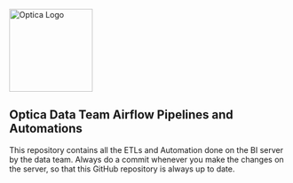 <!-- Optica Data Team Airflow Pipelines and Automations -->
<p>
  <img src="https://optica.africa/cdn/shop/t/113/assets/Optica_Logo_Primary.svg?v=69688584039873325631684686178" alt="Optica Logo" width="150" height="150">
</p>

## Optica Data Team Airflow Pipelines and Automations

This repository contains all the ETLs and Automation done on the BI server by the data team. Always do a commit whenever you make the changes on the server, so that this GitHub repository is always up to date.
